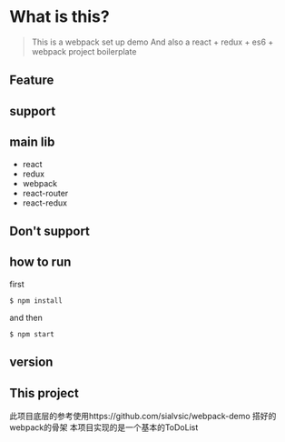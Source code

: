 # What is this?

> This is a webpack set up demo And also a react + redux + es6 +  webpack project boilerplate

## Feature

## support

## main lib 
- react 
- redux
- webpack
- react-router
- react-redux


## Don't support 

## how to run
first
```
$ npm install
```

and then

```
$ npm start
```

## version

## This project

此项目底层的参考使用https://github.com/sialvsic/webpack-demo 搭好的webpack的骨架
本项目实现的是一个基本的ToDoList

